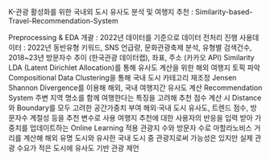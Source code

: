 K-관광 활성화를 위한 국내외 도시 유사도 분석 및 여행지 추천 : Similarity-based-Travel-Recommendation-System

Preprocessing & EDA
개괄 : 2022년 데이터를 기준으로 데이터 전처리 진행
사용데이터 : 2022년 동반유형 키워드, SNS 언급량, 문화관광축제 분석, 유형별 검색건수, 2018~23년 방문자수 추이 (한국관광 데이터랩), 좌표, 주소 (카카오 API)
Similarity
LDA (Latent Dirichlet Allocation)를 통해 유사도 계산을 위한 해외 여행지 토픽 파악
Compositional Data Clustering을 통해 국내 도시 카테고리 재조정
Jensen Shannon Divergence를 이용해 해외, 국내 여행지간 유사도 계산
Recommendation System
주변 지역 명소를 함께 여행한다는 특징을 고려해 추천 점수 계산 시 Distance와 Boundary를 모두 고려한 공간가중치 부여
해외·국내 도시 유사도, 트렌드 점수, 방문자수 계절성 등을 추천 변수로 사용
여행지 추천에 대한 사용자의 반응을 입력 받아 가중치를 업데이트하는 Online Learning 적용
관광지 수와 방문자 수로 마할라노비스 거리를 계산해 해외 유명 도시와 유사한 국내 도시 중 관광지로써 가능성은 있지만 실제 관광 수요가 적은 도시에 유사도 기반 관광 제언
